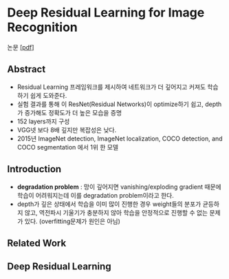 # Deep Residual Learning for Image Recognition

논문 [[pdf]](https://arxiv.org/pdf/1512.03385.pdf)
## Abstract
- Residual Learning 프레임워크를 제시하여 네트워크가 더 깊어지고 커져도 학습하기 쉽게 도와준다. 
- 실험 결과를 통해 이 ResNet(Residual Networks)이 optimize하기 쉽고, depth가 증가해도 정확도가 더 높은 모습을 증명
- 152 layers까지 구성
- VGG넷 보다 8배 깊지만 복잡성은 낮다.
- 2015년 ImageNet detection, ImageNet localization,
COCO detection, and COCO segmentation 에서 1위 한 모델

## Introduction
- **degradation problem** : 망이 깊어지면 vanishing/exploding gradient 때문에 학습이 어려워지는데 이를 degradation problem이라고 한다.
- depth가 깊은 상태에서 학습을 이미 많이 진행한 경우 weight들의 분포가 균등하지 않고, 역전파시 기울기가 충분하지 않아 학습을 안정적으로 진행할 수 없는 문제가 있다. (overfitting문제가 원인은 아님)

## Related Work

## Deep Residual Learning